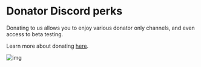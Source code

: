 # Donator Discord perks

Donating to us allows you to enjoy various donator only channels, and even access to beta testing.

Learn more about donating [here](/docs/how-can-i-contribute).

![img](/images/docs/discord-donator-perks/2ckNYyG.png)
